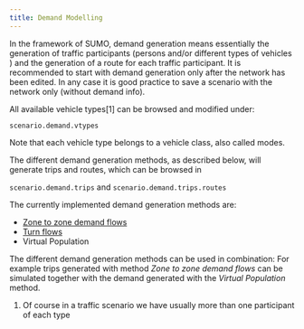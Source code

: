 ```yaml
---
title: Demand Modelling
---
```


In the framework of SUMO, demand generation means essentially the
generation of traffic participants (persons and/or different types of
vehicles ) and the generation of a route for each traffic participant.
It is recommended to start with demand generation only after the network
has been edited. In any case it is good practice to save a scenario with
the network only (without demand info).

All available vehicle types\[1\] can be browsed and modified under:

`scenario.demand.vtypes`

Note that each vehicle type belongs to a vehicle class, also called
modes.

The different demand generation methods, as described below, will
generate trips and routes, which can be browsed in

`scenario.demand.trips` and `scenario.demand.trips.routes`

The currently implemented demand generation methods are:

- [Zone to zone demand flows](../../../Contributed/SUMOPy/Demand/Zone_To_Zone.md)
- [Turn flows](../../../Contributed/SUMOPy/Demand/Turn_Flows.md)
- Virtual Population

The different demand generation methods can be used in combination: For
example trips generated with method *Zone to zone demand flows* can be
simulated together with the demand generated with the *Virtual
Population* method.

1.  Of course in a traffic scenario we have usually more than one
    participant of each type
